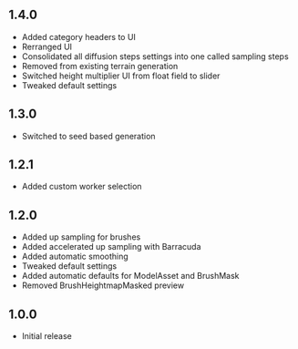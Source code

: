 ## 1.4.0
- Added category headers to UI
- Rerranged UI
- Consolidated all diffusion steps settings into one called sampling steps
- Removed from existing terrain generation
- Switched height multiplier UI from float field to slider
- Tweaked default settings

## 1.3.0
- Switched to seed based generation

## 1.2.1
- Added custom worker selection

## 1.2.0
- Added up sampling for brushes
- Added accelerated up sampling with Barracuda
- Added automatic smoothing
- Tweaked default settings
- Added automatic defaults for ModelAsset and BrushMask
- Removed BrushHeightmapMasked preview

## 1.0.0
- Initial release